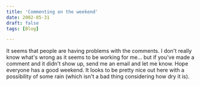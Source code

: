 ```yaml
---
title: 'Commenting on the weekend'
date: 2002-05-31
draft: false
tags: [Blog]

---
```


It seems that people are having problems with the comments. I don't really know what's wrong as it seems to be working for me... but if you've made a comment and it didn't show up, send me an email and let me know. Hope everyone has a good weekend. It looks to be pretty nice out here with a possibility of some rain (which isn't a bad thing considering how dry it is).